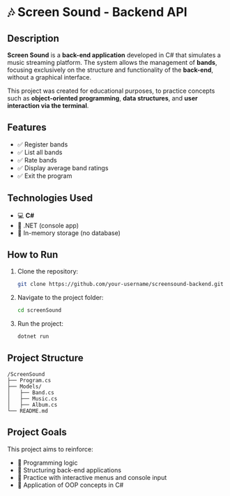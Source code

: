 # 🎶 Screen Sound - Backend API

## Description

**Screen Sound** is a **back-end application** developed in C# that simulates a music streaming platform. The system allows the management of **bands**, focusing exclusively on the structure and functionality of the **back-end**, without a graphical interface.

This project was created for educational purposes, to practice concepts such as **object-oriented programming**, **data structures**, and **user interaction via the terminal**.

## Features

- ✅ Register bands  
- ✅ List all bands  
- ✅ Rate bands  
- ✅ Display average band ratings  
- ✅ Exit the program

## Technologies Used

- 💻 **C#**
- 🧠 .NET (console app)
- 📁 In-memory storage (no database)

## How to Run

1. Clone the repository:
   ```bash
   git clone https://github.com/your-username/screensound-backend.git
   ```

2. Navigate to the project folder:
   ```bash
   cd screenSound
   ```

3. Run the project:
   ```bash
   dotnet run
   ```

## Project Structure

```
/ScreenSound
├── Program.cs
├── Models/
│   ├── Band.cs
│   ├── Music.cs
│   ├── Album.cs
└── README.md
```

## Project Goals

This project aims to reinforce:

- 📌 Programming logic
- 📌 Structuring back-end applications
- 📌 Practice with interactive menus and console input
- 📌 Application of OOP concepts in C#
